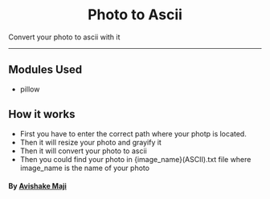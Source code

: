 <h1 align="center"> Photo to Ascii</h1>
Convert your photo to ascii with it

---

## Modules Used

- pillow

## How it works

- First you have to enter the correct path where your photp is located.
- Then it will resize your photo and grayify it
- Then it will convert your photo to ascii
- Then you could find your photo in {image_name}(ASCII).txt file where image_name is the name of your photo

#### By [Avishake Maji](https://github.com/Avishake007)

